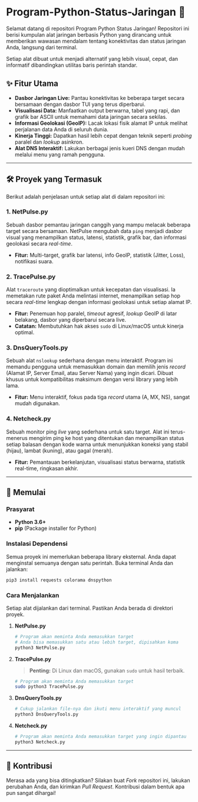 # Program-Python-Status-Jaringan 🚀

Selamat datang di repositori Program Python Status Jaringan! Repositori ini berisi kumpulan alat jaringan berbasis Python yang dirancang untuk memberikan wawasan mendalam tentang konektivitas dan status jaringan Anda, langsung dari terminal.

Setiap alat dibuat untuk menjadi alternatif yang lebih visual, cepat, dan informatif dibandingkan utilitas baris perintah standar.

## ✨ Fitur Utama

*   **Dasbor Jaringan Live:** Pantau konektivitas ke beberapa target secara bersamaan dengan dasbor TUI yang terus diperbarui.
*   **Visualisasi Data:** Manfaatkan output berwarna, tabel yang rapi, dan grafik bar ASCII untuk memahami data jaringan secara sekilas.
*   **Informasi Geolokasi (GeoIP):** Lacak lokasi fisik alamat IP untuk melihat perjalanan data Anda di seluruh dunia.
*   **Kinerja Tinggi:** Dapatkan hasil lebih cepat dengan teknik seperti *probing* paralel dan *lookup* asinkron.
*   **Alat DNS Interaktif:** Lakukan berbagai jenis kueri DNS dengan mudah melalui menu yang ramah pengguna.

---

## 🛠️ Proyek yang Termasuk

Berikut adalah penjelasan untuk setiap alat di dalam repositori ini:

### 1. NetPulse.py

Sebuah dasbor pemantau jaringan canggih yang mampu melacak beberapa target secara bersamaan. NetPulse mengubah data `ping` menjadi dasbor visual yang menampilkan status, latensi, statistik, grafik bar, dan informasi geolokasi secara *real-time*.

*   **Fitur:** Multi-target, grafik bar latensi, info GeoIP, statistik (Jitter, Loss), notifikasi suara.

### 2. TracePulse.py

Alat `traceroute` yang dioptimalkan untuk kecepatan dan visualisasi. Ia memetakan rute paket Anda melintasi internet, menampilkan setiap hop secara *real-time* lengkap dengan informasi geolokasi untuk setiap alamat IP.

*   **Fitur:** Penemuan hop paralel, *timeout* agresif, *lookup* GeoIP di latar belakang, dasbor yang diperbarui secara live.
*   **Catatan:** Membutuhkan hak akses `sudo` di Linux/macOS untuk kinerja optimal.

### 3. DnsQueryTools.py

Sebuah alat `nslookup` sederhana dengan menu interaktif. Program ini memandu pengguna untuk memasukkan domain dan memilih jenis *record* (Alamat IP, Server Email, atau Server Nama) yang ingin dicari. Dibuat khusus untuk kompatibilitas maksimum dengan versi library yang lebih lama.

*   **Fitur:** Menu interaktif, fokus pada tiga *record* utama (A, MX, NS), sangat mudah digunakan.

### 4. Netcheck.py

Sebuah monitor ping *live* yang sederhana untuk satu target. Alat ini terus-menerus mengirim ping ke host yang ditentukan dan menampilkan status setiap balasan dengan kode warna untuk menunjukkan koneksi yang stabil (hijau), lambat (kuning), atau gagal (merah).

*   **Fitur:** Pemantauan berkelanjutan, visualisasi status berwarna, statistik real-time, ringkasan akhir.

---

## 🚀 Memulai

### Prasyarat

*   **Python 3.6+**
*   **pip** (Package installer for Python)

### Instalasi Dependensi

Semua proyek ini memerlukan beberapa library eksternal. Anda dapat menginstal semuanya dengan satu perintah. Buka terminal Anda dan jalankan:

```bash
pip3 install requests colorama dnspython
```

### Cara Menjalankan

Setiap alat dijalankan dari terminal. Pastikan Anda berada di direktori proyek.

1.  **NetPulse.py**
    ```bash
    # Program akan meminta Anda memasukkan target
    # Anda bisa memasukkan satu atau lebih target, dipisahkan koma
    python3 NetPulse.py
    ```

2.  **TracePulse.py**
    > **Penting:** Di Linux dan macOS, gunakan `sudo` untuk hasil terbaik.
    ```bash
    # Program akan meminta Anda memasukkan target
    sudo python3 TracePulse.py
    ```

3.  **DnsQueryTools.py**
    ```bash
    # Cukup jalankan file-nya dan ikuti menu interaktif yang muncul
    python3 DnsQueryTools.py
    ```

4.  **Netcheck.py**
    ```bash
    # Program akan meminta Anda memasukkan target yang ingin dipantau
    python3 Netcheck.py
    ```

---

## 🤝 Kontribusi

Merasa ada yang bisa ditingkatkan? Silakan buat *Fork* repositori ini, lakukan perubahan Anda, dan kirimkan *Pull Request*. Kontribusi dalam bentuk apa pun sangat dihargai!
